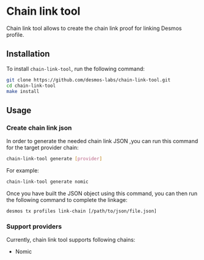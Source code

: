 # Chain link tool

Chain link tool allows to create the chain link proof for linking Desmos profile.

## Installation

To install `chain-link-tool`, run the following command:
```bash
git clone https://github.com/desmos-labs/chain-link-tool.git
cd chain-link-tool
make install
```

## Usage

### Create chain link json

In order to generate the needed chain link JSON ,you can run this command for the target provider chain:
```bash
chain-link-tool generate [provider]
```

For example:
```bash
chain-link-tool generate nomic
```

Once you have built the JSON object using this command, you can then run the following command to complete the linkage:
```
desmos tx profiles link-chain [/path/to/json/file.json]
```

### Support providers

Currently, chain link tool supports following chains:
* Nomic